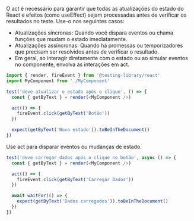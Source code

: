 O act é necessário para garantir que todas as atualizações do estado do React e efeitos (como useEffect) sejam processadas antes de verificar os resultados no teste. Use-o nos seguintes casos:

- Atualizações síncronas: Quando você dispara eventos ou chama funções que mudam o estado imediatamente.
- Atualizações assíncronas: Quando há promessas ou temporizadores que precisam ser resolvidos antes de verificar o resultado.
- Em geral, ao interagir diretamente com o estado ou ao simular eventos no componente, envolva as interações em act.

```js
import { render, fireEvent } from '@testing-library/react'
import MyComponent from './MyComponent'

test('deve atualizar o estado após o clique', () => {
  const { getByText } = render(<MyComponent />)

  act(() => {
    fireEvent.click(getByText('Botão'))
  })

  expect(getByText('Novo estado')).toBeInTheDocument()
})
```

Use act para disparar eventos ou mudanças de estado.

```js
test('deve carregar dados após o clique no botão', async () => {
  const { getByText } = render(<MyComponent />)

  act(() => {
    fireEvent.click(getByText('Carregar Dados'))
  })

  await waitFor(() => {
    expect(getByText('Dados carregados')).toBeInTheDocument()
  })
})
```
